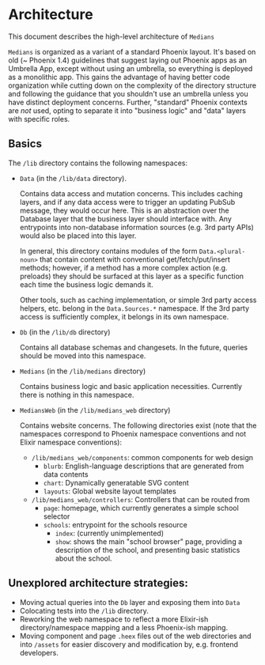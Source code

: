 # Architecture

This document describes the high-level architecture of `Medians`

`Medians` is organized as a variant of a standard Phoenix layout.  It's based
on old (~ Phoenix 1.4) guidelines that suggest laying out Phoenix apps as an
Umbrella App, except without using an umbrella, so everything is deployed as
a monolithic app.  This gains the advantage of having better code organization
while cutting down on the complexity of the directory structure and following
the guidance that you shouldn't use an umbrella unless you have distinct 
deployment concerns.  Further, "standard" Phoenix contexts are *not* used, 
opting to separate it into "business logic" and "data" layers with specific 
roles.

## Basics

The `/lib` directory contains the following namespaces:

- `Data` (in the `/lib/data` directory).

  Contains data access and mutation concerns.  This includes caching layers, 
  and if any data access were to trigger an updating PubSub message, they would 
  occur here.  This is an abstraction over the Database layer that the business
  layer should interface with.  Any entrypoints into non-database information
  sources (e.g. 3rd party APIs) would also be placed into this layer.

  In general, this directory contains modules of the form `Data.<plural-noun>`
  that contain content with conventional get/fetch/put/insert methods; however,
  if a method has a more complex action (e.g. preloads) they should be
  surfaced at this layer as a specific function each time the business logic
  demands it.

  Other tools, such as caching implementation, or simple 3rd party access 
  helpers, etc. belong in the `Data.Sources.*` namespace.  If the 3rd party
  access is sufficiently complex, it belongs in its own namespace.

- `Db` (in the `/lib/db` directory)

  Contains all database schemas and changesets.  In the future, queries should
  be moved into this namespace.

- `Medians` (in the `/lib/medians` directory)

  Contains business logic and basic application necessities.  Currently there
  is nothing in this namespace.

- `MediansWeb` (in the `/lib/medians_web` directory)

  Contains website concerns.  The following directories exist (note that the
  namespaces correspond to Phoenix namespace conventions and not Elixir 
  namespace conventions):

  - `/lib/medians_web/components`: common components for web design
    - `blurb`: English-language descriptions that are generated from data contents
    - `chart`: Dynamically generatable SVG content
    - `layouts`: Global website layout templates
  - `/lib/medians_web/controllers`: Controllers that can be routed from 
    - `page`: homepage, which currently generates a simple school selector
    - `schools`: entrypoint for the schools resource
      - `index`: (currently unimplemented)
      - `show`: shows the main "school browser" page, providing a description of the school, and
        presenting basic statistics about the school.

## Unexplored architecture strategies:

- Moving actual queries into the `Db` layer and exposing them into `Data`
- Colocating tests into the `/lib` directory.
- Reworking the web namespace to reflect a more Elixir-ish directory/namespace
  mapping and a less Phoenix-ish mapping.
- Moving component and page `.heex` files out of the web directories and into 
  `/assets` for easier discovery and modification by, e.g. frontend developers.